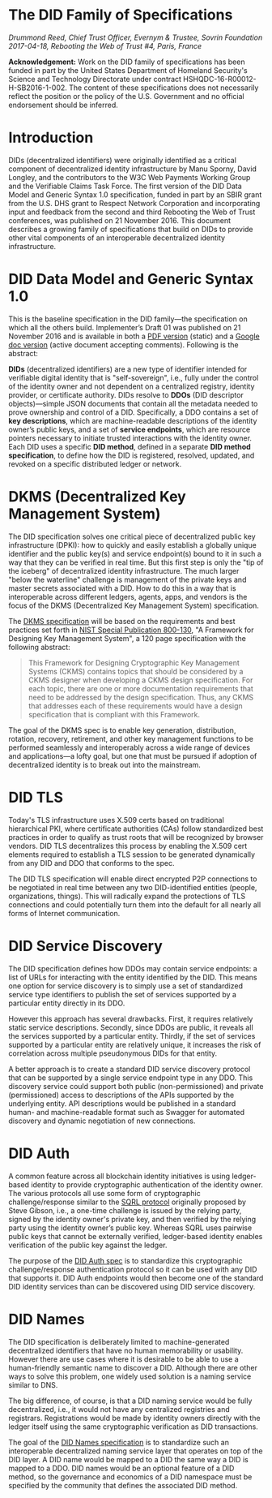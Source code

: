 # The DID Family of Specifications

*Drummond Reed, Chief Trust Officer, Evernym & Trustee, Sovrin Foundation
2017-04-18, Rebooting the Web of Trust #4, Paris, France*

**Acknowledgement:** Work on the DID family of specifications has been funded in part by the United States Department of Homeland Security's Science and Technology Directorate under contract HSHQDC-16-R00012-H-SB2016-1-002. The content of these specifications does not necessarily reflect the position or the policy of the U.S. Government and no official endorsement should be inferred. 

# Introduction

DIDs (decentralized identifiers) were originally identified as a critical component of decentralized identity infrastructure by Manu Sporny, David Longley, and the contributors to the W3C Web Payments Working Group and the Verifiable Claims Task Force. The first version of the DID Data Model and Generic Syntax 1.0 specification, funded in part by an SBIR grant from the U.S. DHS grant to Respect Network Corporation and incorporating input and feedback from the second and third Rebooting the Web of Trust conferences, was published on 21 November 2016. This document describes a growing family of specifications that build on DIDs to provide other vital components of an interoperable decentralized identity infrastructure.

# DID Data Model and Generic Syntax 1.0

This is the baseline specification in the DID family—the specification on which all the others build. Implementer’s Draft 01 was published on 21 November 2016 and is available in both a [PDF version](https://github.com/WebOfTrustInfo/rebooting-the-web-of-trust-fall2016/blob/master/final-documents/did-implementer-draft-10.pdf) (static) and a [Google doc version](https://docs.google.com/document/d/1Z-9jX4PEWtyRFD5fEyyzEnWK_0ir0no1JJLuRu8O9Gs/edit?usp=sharing) (active document accepting comments). Following is the abstract:

**DIDs** (decentralized identifiers) are a new type of identifier intended for verifiable digital identity that is "self-sovereign", i.e., fully under the control of the identity owner and not dependent on a centralized registry, identity provider, or certificate authority. DIDs resolve to **DDOs** (DID descriptor objects)—simple JSON documents that contain all the metadata needed to prove ownership and control of a DID. Specifically, a DDO contains a set of **key descriptions**, which are machine-readable descriptions of the identity owner’s public keys, and a set of **service endpoints**, which are resource pointers necessary to initiate trusted interactions with the identity owner. Each DID uses a specific **DID method**, defined in a separate **DID method specification**, to define how the DID is registered, resolved, updated, and revoked on a specific distributed ledger or network. 

# DKMS (Decentralized Key Management System)

The DID specification solves one critical piece of decentralized public key infrastructure (DPKI): how to quickly and easily establish a globally unique identifier and the public key(s) and service endpoint(s) bound to it in such a way that they can be verified in real time. But this first step is only the "tip of the iceberg" of decentralized identity infrastructure. The much larger "below the waterline" challenge is management of the private keys and master secrets associated with a DID. How to do this in a way that is interoperable across different ledgers, agents, apps, and vendors is the focus of the DKMS (Decentralized Key Management System) specification.

The [DKMS specification](/dkms-decentralized-key-mgmt-system.md) will be based on the requirements and best practices set forth in [NIST Special Publication 800-130](http://nvlpubs.nist.gov/nistpubs/SpecialPublications/NIST.SP.800-130.pdf), "A Framework for Designing Key Management System", a 120 page specification with the following abstract:

>This Framework for Designing Cryptographic Key Management Systems (CKMS) contains topics that should be considered by a CKMS designer when developing a CKMS design specification. For each topic, there are one or more documentation requirements that need to be addressed by the design specification. Thus, any CKMS that addresses each of these requirements would have a design specification that is compliant with this Framework. 

The goal of the DKMS spec is to enable key generation, distribution, rotation, recovery, retirement, and other key management functions to be performed seamlessly and interoperably across a wide range of devices and applications—a lofty goal, but one that must be pursued if adoption of decentralized identity is to break out into the mainstream.

# DID TLS

Today's TLS infrastructure uses X.509 certs based on traditional hierarchical PKI, where certificate authorities (CAs) follow standardized best practices in order to qualify as trust roots that will be recognized by browser vendors. DID TLS decentralizes this process by enabling the X.509 cert elements required to establish a TLS session to be generated dynamically from any DID and DDO that conforms to the spec.

The DID TLS specification will enable direct encrypted P2P connections to be negotiated in real time between any two DID-identified entities (people, organizations, things). This will radically expand the protections of TLS connections and could potentially turn them into the default for all nearly all forms of Internet communication.

# DID Service Discovery

The DID specification defines how DDOs may contain service endpoints: a list of URLs for interacting with the entity identified by the DID. This means one option for service discovery is to simply use a set of standardized service type identifiers to publish the set of services supported by a particular entity directly in its DDO.

However this approach has several drawbacks. First, it requires relatively static service descriptions. Secondly, since DDOs are public, it reveals all the services supported by a particular entity. Thirdly, if the set of services supported by a particular entity are relatively unique, it increases the risk of correlation across multiple pseudonymous DIDs for that entity.

A better approach is to create a standard DID service discovery protocol that can be supported by a single service endpoint type in any DDO. This discovery service could support both public (non-permissioned) and private (permissioned) access to descriptions of the APIs supported by the underlying entity. API descriptions would be published in a standard human- and machine-readable format such as Swagger for automated discovery and dynamic negotiation of new connections.

# DID Auth

A common feature across all blockchain identity initiatives is using ledger-based identity to provide cryptographic authentication of the identity owner. The various protocols all use some form of cryptographic challenge/response similar to the [SQRL protocol](https://en.wikipedia.org/wiki/SQRL) originally proposed by Steve Gibson, i.e., a one-time challenge is issued by the relying party, signed by the identity owner's private key, and then verified by the relying party using the identity owner’s public key. Whereas SQRL uses pairwise public keys that cannot be externally verified, ledger-based identity enables verification of the public key against the ledger.

The purpose of the [DID Auth spec](https://github.com/WebOfTrustInfo/rebooting-the-web-of-trust-spring2017/blob/master/topics-and-advance-readings/did-auth.md) is to standardize this cryptographic challenge/response authentication protocol so it can be used with any DID that supports it. DID Auth endpoints would then become one of the standard DID identity services than can be discovered using DID service discovery.

# DID Names

The DID specification is deliberately limited to machine-generated decentralized identifiers that have no human memorability or usability. However there are use cases where it is desirable to be able to use a human-friendly semantic name to discover a DID. Although there are other ways to solve this problem, one widely used solution is a naming service similar to DNS. 

The big difference, of course, is that a DID naming service would be fully decentralized, i.e., it would not have any centralized registries and registrars. Registrations would be made by identity owners directly with the ledger itself using the same cryptographic verification as DID transactions.

The goal of the [DID Names specification](https://github.com/WebOfTrustInfo/rebooting-the-web-of-trust-spring2017/blob/master/topics-and-advance-readings/did-names.md) is to standardize such an interoperable decentralized naming service layer that operates on top of the DID layer. A DID name would be mapped to a DID the same way a DID is mapped to a DDO. DID names would be an optional feature of a DID method, so the governance and economics of a DID namespace must be specified by the community that defines the associated DID method.

